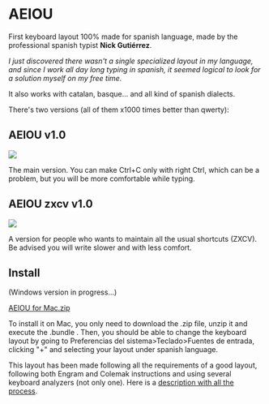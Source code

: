 # AEIOU
First keyboard layout 100% made for spanish language, made by the professional spanish typist **Nick Gutiérrez**. 

*I just discovered there wasn't a single specialized layout in my language, and since I work all day long typing in spanish, it seemed logical to look for a solution myself on my free time.*

It also works with catalan, basque... and all kind of spanish dialects. 

There's two versions (all of them x1000 times better than qwerty):

## AEIOU v1.0
![](https://preview.redd.it/tjxi8xiyrqb71.png?width=306&format=png&auto=webp&s=15b5b05aaccaeedaec03f1bcc3c7bc1a9e9ade4c)

The main version. You can make Ctrl+C only with right Ctrl, which can be a problem, but you will be more comfortable while typing.

## AEIOU zxcv v1.0
![](https://preview.redd.it/zxr6bha0sqb71.png?width=302&format=png&auto=webp&s=f86f6dc422812cfe2fe60fd0984670e61b698af5)

A version for people who wants to maintain all the usual shortcuts (ZXCV). Be advised you will write slower and with less comfort.

## Install
(Windows version in progress...)

[AEIOU for Mac.zip](https://github.com/NickG13/AEIOU/files/6834569/AEIOU.for.Mac.zip)

To install it on Mac, you only need to download the .zip file, unzip it and execute the .bundle . Then, you should be able to change the keyboard layout by going to Preferencias del sistema>Teclado>Fuentes de entrada, clicking "+" and selecting your layout under spanish language.

This layout has been made following all the requirements of a good layout, following both Engram and Colemak instructions and using several keyboard analyzers (not only one).
Here is a [description with all the process](https://www.reddit.com/r/KeyboardLayouts/comments/oja9oh/why_are_there_no_spanish_layouts/).
